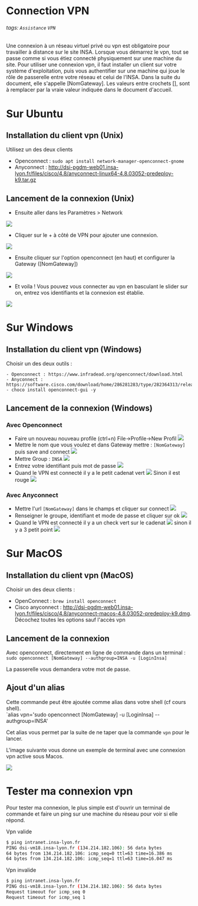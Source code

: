 # Connection VPN
###### tags: `Assistance` `VPN`

Une connexion à un réseau virtuel privé ou vpn est obligatoire pour travailler à distance sur le site INSA. Lorsque vous démarrez le vpn, tout se passe comme si vous étiez connecté physiquement sur une machine du site.
Pour utiliser une connexion vpn, il faut installer un client sur votre système d'exploitation, puis vous authentifier sur une machine qui joue le rôle de passerelle entre votre réseau et celui de l'INSA. Dans la suite du document, elle s'appelle [NomGateway].
Les valeurs entre crochets [], sont à remplacer par la vraie valeur indiquée dans le document d'accueil.

# Sur Ubuntu
## Installation du client vpn (Unix)
Utilisez un des deux clients
 - Openconnect : `sudo apt install network-manager-openconnect-gnome`
 - Anyconnect : http://dsi-pgdm-web01.insa-lyon.fr/files/cisco/4.8/anyconnect-linux64-4.8.03052-predeploy-k9.tar.gz

## Lancement de la connexion (Unix)
 - Ensuite aller dans les Paramètres > Network

![](https://i.imgur.com/IwLZ3bj.png)

 - Cliquer sur le + à côté de VPN pour ajouter une connexion.

![](https://i.imgur.com/jRiAJTg.png)

 - Ensuite cliquer sur l'option openconnect (en haut) et configurer la Gateway ([NomGateway])

![](https://i.imgur.com/MYghTvq.png)

 - Et voila ! Vous pouvez vous connecter au vpn en basculant le slider sur on, entrez vos identifiants et la connexion est établie.

![](https://i.imgur.com/qIfD9Zq.png)



# Sur Windows
## Installation du client vpn (Windows)
Choisir un des deux outils :

    - Openconnect : https://www.infradead.org/openconnect/download.html
    - Anyconnect : https://software.cisco.com/download/home/286281283/type/282364313/release/4.8.03036
    - choco install openconnect-gui -y

## Lancement de la connexion (Windows)
### Avec Openconnect
  * Faire un nouveau nouveau profile (ctrl+n) File->Profile->New Profil
    ![](https://i.imgur.com/uxZ58wW.png)
  * Mettre le nom que vous voulez et dans Gateway mettre : ``[NomGateway]`` puis save and connect
    ![](https://i.imgur.com/oReSe4f.png)
  * Mettre Group : ``INSA``
    ![](https://i.imgur.com/BWnEX4y.png)
  * Entrez votre identifiant puis mot de passe
    ![](https://i.imgur.com/5qIDPJW.png)
  * Quand le VPN est connecté il y a le petit cadenat vert
    ![](https://i.imgur.com/8yEDZSL.png)
    Sinon il est rouge
    ![](https://i.imgur.com/SBGNpuJ.png)

### Avec Anyconnect
  * Mettre l'url ``[NomGateway]`` dans le champs et cliquer sur connect
    ![](https://i.imgur.com/VKpmKlU.png)
  * Renseigner le groupe, identifiant et mode de passe et cliquer sur ok
    ![](https://i.imgur.com/NyyZyac.png)
  * Quand le VPN est connecté il y a un check vert sur le cadenat
    ![](https://i.imgur.com/1GJhzTn.png)
      sinon il y a 3 petit point
      ![](https://i.imgur.com/ZUrc1nM.png)

# Sur MacOS
## Installation du client vpn (MacOS)
Choisir un des deux clients :
  - OpenConnect : `brew install openconnect`
  - Cisco anyconnect : http://dsi-pgdm-web01.insa-lyon.fr/files/cisco/4.8/anyconnect-macos-4.8.03052-predeploy-k9.dmg. Décochez toutes les options sauf l'accès vpn

## Lancement de la connexion
Avec openconnect, directement en ligne de commande dans un terminal :  
`sudo openconnect [NomGateway] --authgroup=INSA -u [LoginInsa]`

La passerelle vous demandera votre mot de passe.

## Ajout d'un alias
Cette commande peut être ajoutée comme alias dans votre shell (cf cours shell).  
`alias vpn='sudo openconnect [NomGateway] -u [LoginInsa] --authgroup=INSA'

Cet alias vous permet par la suite de ne taper que la commande `vpn` pour le lancer.

L'image suivante vous donne un exemple de terminal avec une connexion vpn active sous Macos.

![](https://i.imgur.com/5axtNbT.png)

# Tester ma connexion vpn
Pour tester ma connexion, le plus simple est d'ouvrir un terminal de commande et faire un ping sur une machine du réseau pour voir si elle répond.

Vpn valide
```bash
$ ping intranet.insa-lyon.fr
PING dsi-vm18.insa-lyon.fr (134.214.182.106): 56 data bytes
64 bytes from 134.214.182.106: icmp_seq=0 ttl=63 time=16.386 ms
64 bytes from 134.214.182.106: icmp_seq=1 ttl=63 time=16.047 ms
```

Vpn invalide
```bash
$ ping intranet.insa-lyon.fr
PING dsi-vm18.insa-lyon.fr (134.214.182.106): 56 data bytes
Request timeout for icmp_seq 0
Request timeout for icmp_seq 1
```
